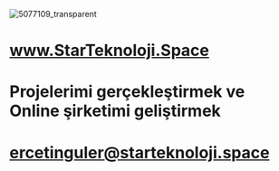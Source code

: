 ![5077109_transparent](https://user-images.githubusercontent.com/93947784/175791986-711b4c8a-33a6-4452-838a-d3990bb1f778.png)

# www.StarTeknoloji.Space  
                                     
# Projelerimi gerçekleştirmek ve Online  şirketimi geliştirmek                                                                                                               
# ercetinguler@starteknoloji.space    
  
